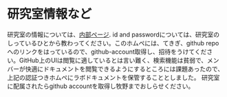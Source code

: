 # 研究室情報など


研究室の情報については、[内部ページ](https://electricenergylaboratory.vercel.app). id and passwordについては、研究室のしっているひとから教わってください。このホムペには、てきぎ、github repoへのリンクをはっているので、github-account取得し、招待をうけてください。GitHub上のUIは閲覧に適しているとは言い難く、検索機能は貧弱で、メンバーが快適にドキュメントを閲覧できるようにするところには課題あったので、上記の認証つきホムペにラボドキュメントを保管することとしました。
研究室に配属されたらgithub accountを取得し牧野までおしらせください。
